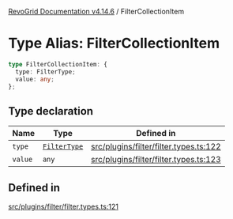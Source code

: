 [RevoGrid Documentation v4.14.6](README.md) / FilterCollectionItem

# Type Alias: FilterCollectionItem

```ts
type FilterCollectionItem: {
  type: FilterType;
  value: any;
};
```

## Type declaration

| Name | Type | Defined in |
| ------ | ------ | ------ |
| `type` | [`FilterType`](TypeAlias.FilterType.md) | [src/plugins/filter/filter.types.ts:122](https://github.com/revolist/revogrid/blob/62db573a68fb44a3482895267c8cda1c54f2f4d4/src/plugins/filter/filter.types.ts#L122) |
| `value` | `any` | [src/plugins/filter/filter.types.ts:123](https://github.com/revolist/revogrid/blob/62db573a68fb44a3482895267c8cda1c54f2f4d4/src/plugins/filter/filter.types.ts#L123) |

## Defined in

[src/plugins/filter/filter.types.ts:121](https://github.com/revolist/revogrid/blob/62db573a68fb44a3482895267c8cda1c54f2f4d4/src/plugins/filter/filter.types.ts#L121)
